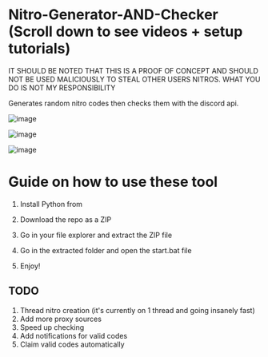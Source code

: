 # Nitro-Generator-AND-Checker (Scroll down to see videos + setup tutorials) 
   
IT SHOULD BE NOTED THAT THIS IS A PROOF OF CONCEPT AND SHOULD NOT BE USED MALICIOUSLY TO STEAL OTHER USERS NITROS. WHAT YOU DO IS NOT MY RESPONSIBILITY  
 
Generates random nitro codes then checks them with the discord api.
 
![image](https://user-images.githubusercontent.com/116505654/197413858-d895a5e0-927b-4224-842a-aaf9ab30e6d4.png)   
  
![image](https://user-images.githubusercontent.com/116505654/197413887-9cb1522f-59f6-4976-a964-c0c8cf534d65.png)   
  
![image](https://user-images.githubusercontent.com/116505654/197413911-88b85b22-701b-4115-a49e-58a0fcd802d5.png) 

# Guide on how to use these tool 
   
1. Install Python from  
   
2. Download the repo as a ZIP
 
3. Go in your file explorer and extract the ZIP file  
 
4. Go in the extracted folder and open the start.bat file

5. Enjoy!   

  
   
## TODO
1. Thread nitro creation (it's currently on 1 thread and going insanely fast)  
2. Add more proxy sources
3. Speed up checking  
4. Add notifications for valid codes  
5. Claim valid codes automatically 